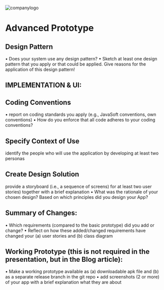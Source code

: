 ![companylogo]({{site.baseurl}}/images/405logo.png)

<h1> Advanced Prototype </h1>



<h2> Design Pattern </h2>

<p class="justify">
 
• Does your system use any design pattern?
• Sketch at least one design pattern that you apply or that could be applied. Give reasons for the application of this
design pattern!

</p>

<h2> IMPLEMENTATION & UI: </h2>



<h2> Coding Conventions </h2>

<p class="justify">
 
• report on coding standards you apply (e.g., JavaSoft conventions, own conventions)
• How do you enforce that all code adheres to your coding conventions? 



</p>

<h2> Specify Context of Use  </h2>


<p class="justify">
 
identify the people who will use the application by developing at least two personas 


</p>

<h2> Create Design Solution  </h2>


<p class="justify">
 
 provide a storyboard (i.e., a sequence of screens) for at least two user stories) together with a brief explanation
• What was the rationale of your chosen design? Based on which principles did you design your App?

</p>

<h2> Summary of Changes: </h2>


<p class="justify">
 
• Which requirements (compared to the basic prototype) did you add or change?
• Reflect on how these added/changed requirements have changed your (a) user
stories and (b) class diagram 

</p>

<h2> Working Prototype (this is not required in the presentation, but in the Blog
article): </h2>


<p class="justify">
 
• Make a working prototype available as (a) downloadable apk file and (b) as a
separate release branch in the git repo
• add screenshots (2 or more) of your app with a brief explanation what they are
about

</p>

